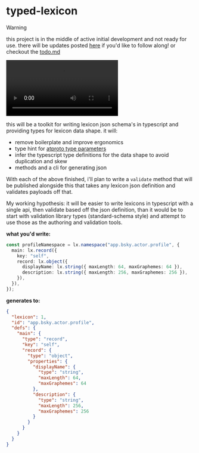 # typed-lexicon

> [!WARNING]
> this project is in the middle of active initial development and not ready for
> use. there will be updates posted [here](https://bsky.app/profile/tylur.dev)
> if you'd like to follow along! or checkout the [todo.md](./todo.md)

<video
  alt="demo of jsdoc with typed-lexicon"
  src="https://github.com/user-attachments/assets/1dbc0901-a950-4779-bf20-2e818456fd3c"
/>

this will be a toolkit for writing lexicon json schema's in typescript and
providing types for lexicon data shape. it will:

- remove boilerplate and improve ergonomics
- type hint for
  [atproto type parameters](https://atproto.com/specs/lexicon#overview-of-types)
- infer the typescript type definitions for the data shape to avoid duplication
  and skew
- methods and a cli for generating json

With each of the above finished, i'll plan to write a `validate` method that
will be published alongside this that takes any lexicon json definition and
validates payloads off that.

My working hypothesis: it will be easier to write lexicons in typescript with a
single api, then validate based off the json definition, than it would be to
start with validation library types (standard-schema style) and attempt to use
those as the authoring and validation tools.

**what you'd write:**

```typescript
const profileNamespace = lx.namespace("app.bsky.actor.profile", {
  main: lx.record({
    key: "self",
    record: lx.object({
      displayName: lx.string({ maxLength: 64, maxGraphemes: 64 }),
      description: lx.string({ maxLength: 256, maxGraphemes: 256 }),
    }),
  }),
});
```

**generates to:**

```json
{
  "lexicon": 1,
  "id": "app.bsky.actor.profile",
  "defs": {
    "main": {
      "type": "record",
      "key": "self",
      "record": {
        "type": "object",
        "properties": {
          "displayName": {
            "type": "string",
            "maxLength": 64,
            "maxGraphemes": 64
          },
          "description": {
            "type": "string",
            "maxLength": 256,
            "maxGraphemes": 256
          }
        }
      }
    }
  }
}
```
